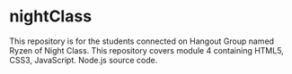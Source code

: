# nightClass
This repository is for the students connected on Hangout Group named Ryzen of Night Class. This repository covers module 4 containing HTML5, CSS3, JavaScript. Node.js source code.
